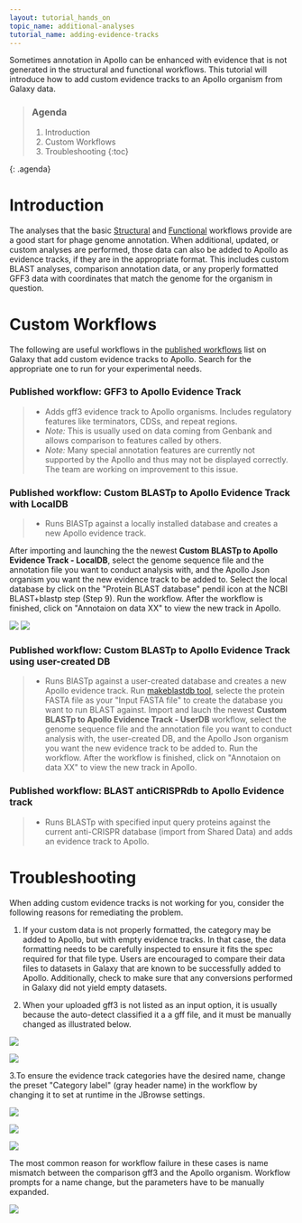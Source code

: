 ```yaml
---
layout: tutorial_hands_on
topic_name: additional-analyses
tutorial_name: adding-evidence-tracks
---
```


Sometimes annotation in Apollo can be enhanced with evidence that is not generated in the structural and functional workflows. This tutorial will introduce how to add custom evidence tracks to an Apollo organism from Galaxy data. 

> ### Agenda
>>
> 1. Introduction
> 2. Custom Workflows
> 3. Troubleshooting
> {:toc}
>
{: .agenda}

# Introduction
The analyses that the basic [Structural](https://cpt.tamu.edu/training-material/topics/phage-annotation-pipeline/tutorials/structural-annotation-workflow/tutorial.html) and [Functional](https://cpt.tamu.edu/training-material//topics/phage-annotation-pipeline/tutorials/functional-annotation-workflow/tutorial.html) workflows provide are a good start for phage genome annotation. When additional, updated, or custom analyses are performed, those data can also be added to Apollo as evidence tracks, if they are in the appropriate format. This includes custom BLAST analyses, comparison annotation data, or any properly formatted GFF3 data with coordinates that match the genome for the organism in question.

# Custom Workflows
The following are useful workflows in the [published workflows](https://cpt.tamu.edu/galaxy-pub/workflows/list_published) list on Galaxy that add custom evidence tracks to Apollo.  Search for the appropriate one to run for your experimental needs.

### Published workflow: **GFF3 to Apollo Evidence Track**
> * Adds gff3 evidence track to Apollo organisms. Includes regulatory features like terminators, CDSs, and repeat regions.
> * _Note:_ This is usually used on data coming from Genbank and allows comparison to features called by others.
> * _Note:_ Many special annotation features are currently not supported by the Apollo and thus may not be displayed correctly. The team are working on improvement to this issue.

### Published workflow: **Custom BLASTp to Apollo Evidence Track** with LocalDB
> * Runs BlASTp against a locally installed database and creates a new Apollo evidence track.

After importing and launching the the newest **Custom BLASTp to Apollo Evidence Track - LocalDB**, select the genome sequence file and the annotation file you want to conduct analysis with, and the Apollo Json organism you want the new evidence track to be added to.  Select the local database by click on the "Protein BLAST database" pendil icon at the NCBI BLAST+blastp step (Step 9). Run the workflow.  After the workflow is finished, click on "Annotaion on data XX" to view the new track in Apollo. 

![](../../images/adding-evidence-tracks-screenshots/BLAST_local_database_1.PNG)
![](../../images/adding-evidence-tracks-screenshots/BLAST_local_database_2.PNG)

### Published workflow: **Custom BLASTp to Apollo Evidence Track** using user-created DB
> * Runs BlASTp against a user-created database and creates a new Apollo evidence track.
Run [makeblastdb tool](https://cpt.tamu.edu/galaxy/root?tool_id=ncbi_makeblastdb_latest), selecte the protein FASTA file as your "Input FASTA file" to create the database you want to run BLAST against. Import and lauch the newest **Custom BLASTp to Apollo Evidence Track - UserDB** workflow, select the genome sequence file and the annotation file you want to conduct analysis with, the user-created DB, and the Apollo Json organism you want the new evidence track to be added to. Run the workflow.  After the workflow is finished, click on "Annotaion on data XX" to view the new track in Apollo. 

### Published workflow: **BLAST antiCRISPRdb to Apollo Evidence track**
> * Runs BLASTp with specified input query proteins against the current anti-CRISPR database (import from Shared Data) and adds an evidence track to Apollo.


# Troubleshooting
When adding custom evidence tracks is not working for you, consider the following reasons for remediating the problem.

1. If your custom data is not properly formatted, the category may be added to Apollo, but with empty evidence tracks. In that case, the data formatting needs to be carefully inspected to ensure it fits the spec required for that file type. Users are encouraged to compare their data files to datasets in Galaxy that are known to be successfully added to Apollo. Additionally, check to make sure that any conversions performed in Galaxy did not yield empty datasets.

2. When your uploaded gff3 is not listed as an input option, it is usually because the auto-detect classified it a a gff file, and it must be manually changed as illustrated below.

![](../../images/adding-evidence-tracks-screenshots/1-gff-file.png)

![](../../images/adding-evidence-tracks-screenshots/2-change-datatype.png)


3.To ensure the evidence track categories have the desired name, change the preset "Category label" (gray header name) in  the workflow by changing it to set at runtime in the JBrowse settings.

![](../../images/adding-evidence-tracks-screenshots/3-available-tracks.png)

![](../../images/adding-evidence-tracks-screenshots/4-j-browse.png)

![](../../images/adding-evidence-tracks-screenshots/5-track-group.png)


The most common reason for workflow failure in these cases is name mismatch between the comparison gff3 and the Apollo organism. Workflow prompts for a name change, but the parameters have to be manually expanded.

![](../../images/adding-evidence-tracks-screenshots/6-rename-sequence.png)
